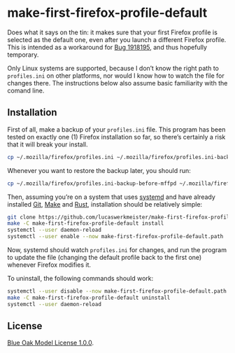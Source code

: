# make-first-firefox-profile-default

Does what it says on the tin:
it makes sure that your first Firefox profile is selected as the default one,
even after you launch a different Firefox profile.
This is intended as a workaround for [Bug 1918195][],
and thus hopefully temporary.

Only Linux systems are supported,
because I don’t know the right path to `profiles.ini` on other platforms,
nor would I know how to watch the file for changes there.
The instructions below also assume basic familiarity with the comand line.

## Installation

First of all, make a backup of your `profiles.ini` file.
This program has been tested on exactly one (1) Firefox installation so far,
so there’s certainly a risk that it will break your install.

```sh
cp ~/.mozilla/firefox/profiles.ini ~/.mozilla/firefox/profiles.ini-backup-before-mffpd
```

Whenever you want to restore the backup later, you should run:

```sh
cp ~/.mozilla/firefox/profiles.ini-backup-before-mffpd ~/.mozilla/firefox/profiles.ini
```

Then, assuming you’re on a system that uses [systemd][]
and have already installed [Git][git-install], [Make][make-install] and [Rust][rust-install],
installation should be relatively simple:

```sh
git clone https://github.com/lucaswerkmeister/make-first-firefox-profile-default.git
make -C make-first-firefox-profile-default install
systemctl --user daemon-reload
systemctl --user enable --now make-first-firefox-profile-default.path
```

Now, systemd should watch `profiles.ini` for changes,
and run the program to update the file (changing the default profile back to the first one)
whenever Firefox modifies it.

To uninstall, the following commands should work:

```sh
systemctl --user disable --now make-first-firefox-profile-default.path
make -C make-first-firefox-profile-default uninstall
systemctl --user daemon-reload
```

## License

[Blue Oak Model License 1.0.0](./LICENSE.md).

[Bug 1918195]: https://bugzilla.mozilla.org/show_bug.cgi?id=1918195
[systemd]: https://systemd.io/
[git-install]: https://git-scm.com/downloads/linux
[make-install]: https://www.gnu.org/software/make/
[rust-install]: https://www.rust-lang.org/tools/install
